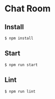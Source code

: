 # Chat Room


## Install

```
$ npm install
```

## Start

```
$ npm run start
```

## Lint

```
$ npm run lint
```
